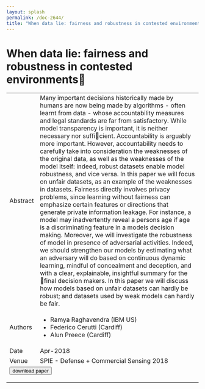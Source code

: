```yaml
---
layout: splash
permalink: /doc-2644/
title: "When data lie: fairness and robustness in contested environments"
---
```


# When data lie: fairness and robustness in contested environments

<table>
    <tbody>
    <tr>
        <td>Abstract</td>
        <td>Many important decisions historically made by humans are now being made by algorithms - often learnt from data - whose accountability measures and legal standards are far from satisfactory. While model transparency is important, it is neither necessary nor sufficient. Accountability is arguably more important. However, accountability needs to carefully take into consideration the weaknesses of the original data, as well as the weaknesses of the model itself: indeed, robust datasets enable model robustness, and vice versa. In this paper we will focus on unfair datasets, as an example of the weaknesses in datasets. Fairness directly involves privacy problems, since learning without fairness can emphasize certain features or directions that generate private information leakage. For instance, a model may inadvertently reveal a persons age if age is a discriminating feature in a models decision making. Moreover, we will investigate the robustness of model in presence of adversarial activities. Indeed, we should strengthen our models by estimating what an adversary will do based on continuous dynamic learning, mindful of concealment and deception, and with a clear, explainable, insightful summary for the final decision makers. In this paper we will discuss how models based on unfair datasets can hardly be robust; and datasets used by weak models can hardly be fair.</td>
    </tr>
    <tr>
        <td>Authors</td>
        <td>
            <ul>
                <li>Ramya Raghavendra (IBM US)</li>
                <li>Federico Cerutti (Cardiff)</li>
                <li>Alun Preece (Cardiff)</li>
            </ul>
        </td>
    </tr>
    <tr>
        <td>Date</td>
        <td>Apr-2018</td>
    </tr>
    <tr>
        <td>Venue</td>
        <td>SPIE - Defense + Commercial Sensing 2018</td>
    </tr>
        <tr>
            <td colspan="2">
                <form method="get" action="https://ibm.box.com/v/doc-2644-paper">
                    <button type="submit">download paper</button>
                </form>
            </td>
        </tr>
    </tbody>
</table>

